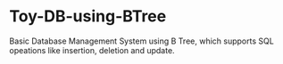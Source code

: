# Toy-DB-using-BTree
Basic Database Management System using B Tree, which supports SQL opeations like insertion, deletion and update.

